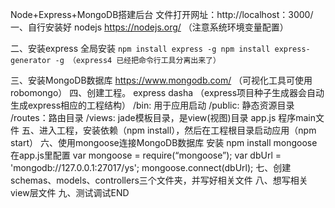 Node+Express+MongoDB搭建后台
文件打开网址：http://localhost：3000/
一、自行安装好 nodejs  https://nodejs.org/   （注意系统环境变量配置）

二、安装express	
	全局安装
	```
	npm install express -g
				npm install express-generator -g （express4 已经把命令行工具分离出来了）
	```
	
三、安装MongoDB数据库	https://www.mongodb.com/ （可视化工具可使用robomongo）
四、创建工程。	
	express dasha （express项目种子生成器会自动生成express相应的工程结构）
		/bin: 用于应用启动
		/public: 静态资源目录
		/routes：路由目录
		/views: jade模板目录，是view(视图)目录
		app.js 程序main文件
五、进入工程，安装依赖（npm install），然后在工程根目录启动应用（npm start）
六、使用mongoose连接MongoDB数据库
	安装 npm install mongoose
	在app.js里配置 	var mongoose = require(“mongoose”);
					var dbUrl = 'mongodb://127.0.0.1:27017/ys';
					mongoose.connect(dbUrl);
七、创建schemas、models、controllers三个文件夹，并写好相关文件
八、想写相关view层文件
九、测试调试END				